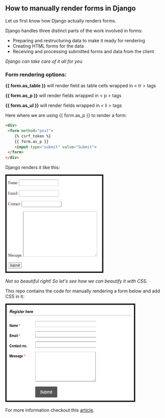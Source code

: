 ## How to manually render forms in Django

Let us first know how Django actually renders forms.

Django handles three distinct parts of the work involved in forms:
* Preparing and restructuring data to make it ready for rendering
* Creating HTML forms for the data
* Receiving and processing submitted forms and data from the client


*Django can take care of it all for you*

### Form rendering options: 

**{{ form.as_table }}** will render field as table cells wrapped in < tr > tags
  
**{{ form.as_p }}** will render fields wrapped in < p > tags
  
**{{ form.as_ul }}** will render fields wrapped in < li > tags
  
Here where we are using {{ form.as_p }} to render a form:
```html
<div>
 <form method="post">
    {% csrf_token %}
    {{ form.as_p }}
    <input type="submit" value="Submit">
 </form> 
</div>
```
Django renders it like this:

<img src="images/form.PNG" width="300" height="300" border="4">

*Not so beautiful right! So let's see how we can beautify it with CSS.*

This repo contains the code for manually rendering a form below and add CSS in it:

<img src="images/Capture.PNG" width="400" height="300" border="4">

For more information checkout this <a href="">article</a>.

